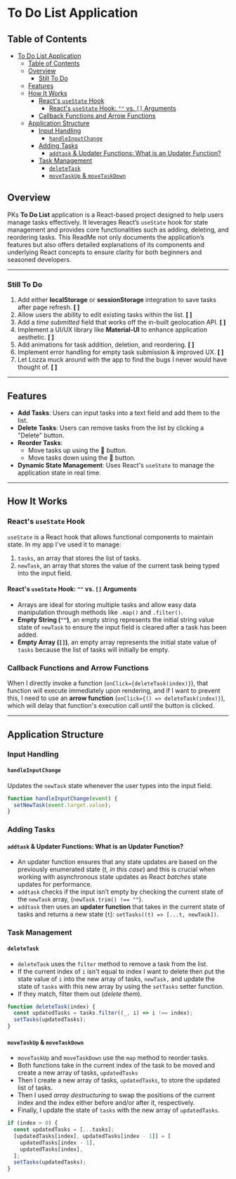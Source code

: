 # To Do List Application

## Table of Contents

- [To Do List Application](#to-do-list-application)
  - [Table of Contents](#table-of-contents)
  - [Overview](#overview)
    - [Still To Do](#still-to-do)
  - [Features](#features)
  - [How It Works](#how-it-works)
    - [React's `useState` Hook](#reacts-usestate-hook)
      - [React's `useState` Hook: `""` vs. `[]` Arguments](#reacts-usestate-hook--vs--arguments)
    - [Callback Functions and Arrow Functions](#callback-functions-and-arrow-functions)
  - [Application Structure](#application-structure)
    - [Input Handling](#input-handling)
      - [`handleInputChange`](#handleinputchange)
    - [Adding Tasks](#adding-tasks)
      - [`addtask` \& Updater Functions: What is an Updater Function?](#addtask--updater-functions-what-is-an-updater-function)
    - [Task Management](#task-management)
      - [`deleteTask`](#deletetask)
      - [`moveTaskUp` \& `moveTaskDown`](#movetaskup--movetaskdown)

## Overview

PKs **To Do List** application is a React-based project designed to help users manage tasks effectively. It leverages React’s `useState` hook for state management and provides core functionalities such as adding, deleting, and reordering tasks. This ReadMe not only documents the application’s features but also offers detailed explanations of its components and underlying React concepts to ensure clarity for both beginners and seasoned developers.

---

### Still To Do

1. Add either **localStorage** or **sessionStorage** integration to save tasks after page refresh. **[ ]**
2. Allow users the ability to edit existing tasks within the list. **[ ]**
3. Add a _time submitted_ field that works off the in-built geolocation API. **[ ]**
4. Implement a UI/UX library like **Material-UI** to enhance application aesthetic. **[ ]**
5. Add animations for task addition, deletion, and reordering. **[ ]**
6. Implement error handling for empty task submission & improved UX. **[ ]**
7. Let Lozza muck around with the app to find the bugs I never would have thought of. **[ ]**

---

## Features

- **Add Tasks**: Users can input tasks into a text field and add them to the list.
- **Delete Tasks**: Users can remove tasks from the list by clicking a "Delete" button.
- **Reorder Tasks**:
  - Move tasks up using the 🔼 button.
  - Move tasks down using the 🔽 button.
- **Dynamic State Management**: Uses React's `useState` to manage the application state in real time.

---

## How It Works

### React's `useState` Hook

`useState` is a React hook that allows functional components to maintain state. In my app I've used it to manage:

1. `tasks`, an array that stores the list of tasks.
2. `newTask`, an array that stores the value of the current task being typed into the input field.

#### React's `useState` Hook: `""` vs. `[]` Arguments

- Arrays are ideal for storing multiple tasks and allow easy data manipulation through methods like `.map()` and `.filter()`.
- **Empty String (`""`)**, an empty string represents the initial string value state of `newTask` to ensure the input field is cleared after a task has been added.
- **Empty Array (`[]`)**, an empty array represents the initial state value of `tasks` because the list of tasks will initially be empty.

### Callback Functions and Arrow Functions

When I directly invoke a function (`onClick={deleteTask(index)}`), that function will execute immediately upon rendering, and if I want to prevent this, I need to use an **arrow function** (`onClick={() => deleteTask(index)}`), which will delay that function's execution call _until_ the button is clicked.

---

## Application Structure

### Input Handling

#### `handleInputChange`

Updates the `newTask` state whenever the user types into the input field.

```javascript
function handleInputChange(event) {
  setNewTask(event.target.value);
}
```

### Adding Tasks

#### `addtask` & Updater Functions: What is an Updater Function?

- An updater function ensures that any state updates are based on the previously enumerated state (_t, in this case_) and this is crucial when working with asynchronous state updates as React _batches_ state updates for performance.
- `addtask` checks if the input isn’t empty by checking the current state of the `newTask` array, (`newTask.trim() !== ""`).
- `addtask` then uses an **updater function** that takes in the current state of tasks and returns a new state (`t`): `setTasks((t) => [...t, newTask])`.

### Task Management

#### `deleteTask`

- `deleteTask` uses the `filter` method to remove a task from the list.
- If the current index of `i` isn't equal to index I want to delete then put the state value of `i` into the new array of tasks, `newTask,` and update the state of `tasks` with this new array by using the `setTasks` setter function.
- If they match, filter them out (_delete them_).

```javascript
function deleteTask(index) {
  const updatedTasks = tasks.filter((_, i) => i !== index);
  setTasks(updatedTasks);
}
```

#### `moveTaskUp` & `moveTaskDown`

- `moveTaskUp` and `moveTaskDown` use the `map` method to reorder tasks.
- Both functions take in the current index of the task to be moved and create a new array of tasks, `updatedTasks`
- Then I create a new array of tasks, `updatedTasks`, to store the updated list of tasks.
- Then I used _array destructuring_ to swap the positions of the current index and the index either before and/or after it, respectively.
- Finally, I update the state of `tasks` with the new array of `updatedTasks`.

```javascript
if (index > 0) {
  const updatedTasks = [...tasks];
  [updatedTasks[index], updatedTasks[index - 1]] = [
    updatedTasks[index - 1],
    updatedTasks[index],
  ];
  setTasks(updatedTasks);
}
```
